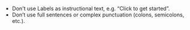- Don't use Labels as instructional text, e.g. “Click to get started”.
- Don’t use full sentences or complex punctuation (colons, semicolons, etc.).
